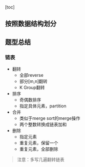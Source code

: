 [toc]
## 按照数据结构划分


## 题型总结
### 链表
- 翻转
    - 全部reverse
    - 部分[m,n]翻转
    - K Group翻转
- 排序
    - 奇偶数排序
    - 指定具体元素，partition
- 合并
    - 类似于merge sort的merge操作    
    - 两个整数转换成链表加和
- 删除
    - 指定元素     
    - 重复元素，保留一个
    - 重复元素，全部删除    

> 注意：多写几遍翻转链表
